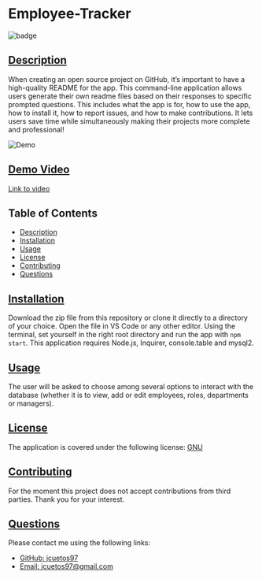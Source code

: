 # Employee-Tracker

 ![badge](https://img.shields.io/badge/license-gnu-blue)

  ## [Description](#table-of-contents)

  When creating an open source project on GitHub, it’s important to have a high-quality README for the app. This command-line application allows users generate their own readme files based on their responses to specific prompted questions. This includes what the app is for, how to use the app, how to install it, how to report issues, and how to make contributions. It lets users save time while simultaneously making their projects more complete and professional!
  
  ![Demo](./assets/images/SS%20Demo.png)

  ## [Demo Video](./assets/images/Readme%20Generator%20Demo.mp4)
  [Link to video](https://drive.google.com/file/d/1nj4svth5h1QONIEZ5B7Yi7TDmiZfoTBo/view) 

  ## Table of Contents
  * [Description](#description)
  * [Installation](#installation)
  * [Usage](#usage)
  * [License](#license)
  * [Contributing](#contributing)
  * [Questions](#questions)
  
  
  ## [Installation](#table-of-contents)

  Download the zip file from this repository or clone it directly to a directory of your choice. Open the file in VS Code or any other editor. Using the terminal, set yourself in the right root directory and run the app with `npm start`. This application requires Node.js, Inquirer, console.table and mysql2.

  ## [Usage](#table-of-contents)
  
  The user will be asked to choose among several options to interact with the database (whether it is to view, add or edit employees, roles, departments or managers). 
   
  ## [License](#table-of-contents)
  
  The application is covered under the following license:
  [GNU](https://choosealicense.com/licenses/gnu)
  

  ## [Contributing](#table-of-contents)
  
  For the moment this project does not accept contributions from third parties. Thank you for your interest.
  
  ## [Questions](#table-of-contents)
  
  Please contact me using the following links:
  * [GitHub: jcuetos97](https://github.com/jcuetos97)
  * [Email: jcuetos97@gmail.com](mailto:jcuetos97@gmail.com)
  
